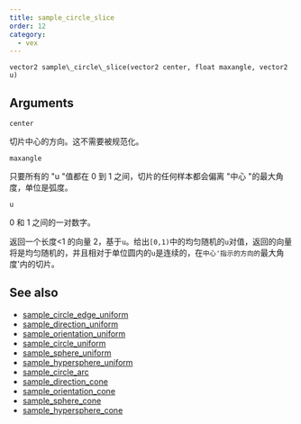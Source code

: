 ```yaml
---
title: sample_circle_slice
order: 12
category:
  - vex
---
```


`vector2 sample\_circle\_slice(vector2 center, float maxangle, vector2 u)`

## Arguments

`center`

切片中心的方向。这不需要被规范化。

`maxangle`

只要所有的 "u "值都在 0 到 1 之间，切片的任何样本都会偏离 "中心 "的最大角度，单位是弧度。

`u`

0 和 1 之间的一对数字。

返回一个长度<1 的向量 2，基于`u`。给出`[0,1)`中的均匀随机的`u`对值，返回的向量将是均匀随机的，并且相对于单位圆内的`u`是连续的，在`中心'指示的方向的`最大角度'内的切片。

## See also

- [sample_circle_edge_uniform](sample_circle_edge_uniform.html)
- [sample_direction_uniform](sample_direction_uniform.html)
- [sample_orientation_uniform](sample_orientation_uniform.html)
- [sample_circle_uniform](sample_circle_uniform.html)
- [sample_sphere_uniform](sample_sphere_uniform.html)
- [sample_hypersphere_uniform](sample_hypersphere_uniform.html)
- [sample_circle_arc](sample_circle_arc.html)
- [sample_direction_cone](sample_direction_cone.html)
- [sample_orientation_cone](sample_orientation_cone.html)
- [sample_sphere_cone](sample_sphere_cone.html)
- [sample_hypersphere_cone](sample_hypersphere_cone.html)
